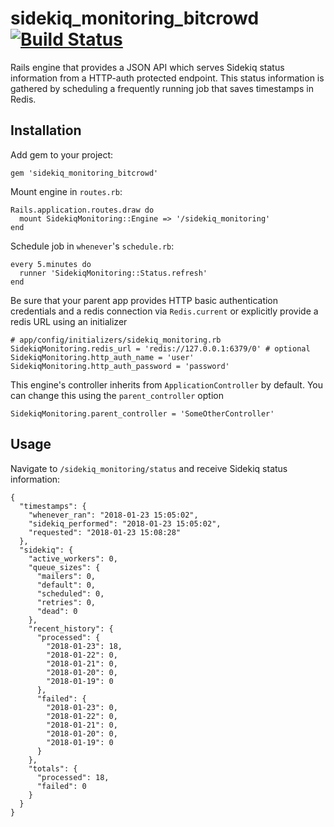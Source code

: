 # sidekiq_monitoring_bitcrowd [![Build Status](https://travis-ci.org/bitcrowd/sidekiq_monitoring.svg?branch=master)](https://travis-ci.org/bitcrowd/sidekiq_monitoring)

Rails engine that provides a JSON API which serves Sidekiq
status information from a HTTP-auth protected endpoint.
This status information is gathered by scheduling a frequently
running job that saves timestamps in Redis.

## Installation

Add gem to your project:

    gem 'sidekiq_monitoring_bitcrowd'

Mount engine in `routes.rb`:

    Rails.application.routes.draw do
      mount SidekiqMonitoring::Engine => '/sidekiq_monitoring'
    end

Schedule job in `whenever`'s `schedule.rb`:

    every 5.minutes do
      runner 'SidekiqMonitoring::Status.refresh'
    end

Be sure that your parent app provides HTTP basic authentication credentials and
a redis connection via `Redis.current` or explicitly provide a redis URL using
an initializer

    # app/config/initializers/sidekiq_monitoring.rb
    SidekiqMonitoring.redis_url = 'redis://127.0.0.1:6379/0' # optional
    SidekiqMonitoring.http_auth_name = 'user'
    SidekiqMonitoring.http_auth_password = 'password'

This engine's controller inherits from `ApplicationController` by default. You
can change this using the `parent_controller` option

    SidekiqMonitoring.parent_controller = 'SomeOtherController'

## Usage

Navigate to `/sidekiq_monitoring/status` and receive Sidekiq status information:

    {
      "timestamps": {
        "whenever_ran": "2018-01-23 15:05:02",
        "sidekiq_performed": "2018-01-23 15:05:02",
        "requested": "2018-01-23 15:08:28"
      },
      "sidekiq": {
        "active_workers": 0,
        "queue_sizes": {
          "mailers": 0,
          "default": 0,
          "scheduled": 0,
          "retries": 0,
          "dead": 0
        },
        "recent_history": {
          "processed": {
            "2018-01-23": 18,
            "2018-01-22": 0,
            "2018-01-21": 0,
            "2018-01-20": 0,
            "2018-01-19": 0
          },
          "failed": {
            "2018-01-23": 0,
            "2018-01-22": 0,
            "2018-01-21": 0,
            "2018-01-20": 0,
            "2018-01-19": 0
          }
        },
        "totals": {
          "processed": 18,
          "failed": 0
        }
      }
    }
